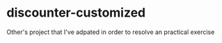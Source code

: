 discounter-customized
=====================

Other's project that I've adpated in order to resolve an practical exercise
